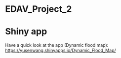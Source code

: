 # EDAV_Project_2

# Shiny app

Have a quick look at the app (Dynamic flood map): https://yusenwang.shinyapps.io/Dynamic_Flood_Map/
